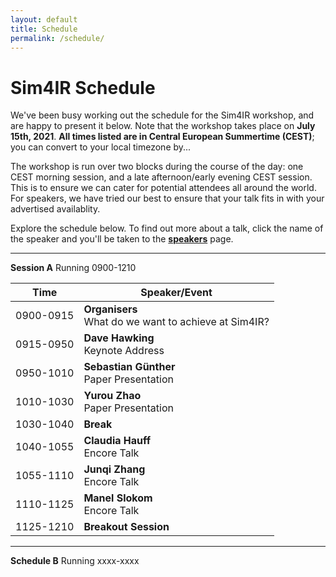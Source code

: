 ```yaml
---
layout: default
title: Schedule
permalink: /schedule/
---
```


# Sim4IR Schedule

We've been busy working out the schedule for the Sim4IR workshop, and are happy to present it below. Note that the workshop takes place on **July 15th, 2021**. **All times listed are in Central European Summertime (CEST)**; you can convert to your local timezone by...

The workshop is run over two blocks during the course of the day: one CEST morning session, and a late afternoon/early evening CEST session. This is to ensure we can cater for potential attendees all around the world. For speakers, we have tried our best to ensure that your talk fits in with your advertised availablity.

Explore the schedule below. To find out more about a talk, click the name of the speaker and you'll be taken to the **[speakers](/speakers/)** page.

***

**Session A** Running 0900-1210

| Time      | Speaker/Event                                         |
|-----------|-------------------------------------------------------|
| 0900-0915 | **Organisers**<br />What do we want to achieve at Sim4IR? |
| 0915-0950 | **Dave Hawking**<br />Keynote Address                      |
| 0950-1010 | **Sebastian Günther**<br />Paper Presentation              |
| 1010-1030 | **Yurou Zhao**<br />Paper Presentation                     |
| 1030-1040 | **Break**                                             |
| 1040-1055 | **Claudia Hauff**<br />Encore Talk                         |
| 1055-1110 | **Junqi Zhang**<br />Encore Talk                           |
| 1110-1125 | **Manel Slokom**<br />Encore Talk                          |
| 1125-1210 | **Breakout Session**                                  |

***

**Schedule B** Running xxxx-xxxx

